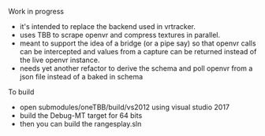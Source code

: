 Work in progress 
* it's intended to replace the backend used in vrtracker.
* uses TBB to scrape openvr and compress textures in parallel.
* meant to support the idea of a bridge (or a pipe say) so that openvr calls can be intercepted and values from a capture can be returned instead of the live openvr instance.
* needs yet another refactor to derive the schema and poll openvr from a json file instead of a baked in schema

To build
* open submodules/oneTBB/build/vs2012 using visual studio 2017
* build the Debug-MT target for 64 bits
* then you can build the rangesplay.sln
